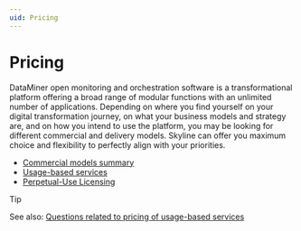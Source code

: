```yaml
---
uid: Pricing
---
```


# Pricing

DataMiner open monitoring and orchestration software is a transformational platform offering a broad range of modular functions with an unlimited number of applications. Depending on where you find yourself on your digital transformation journey, on what your business models and strategy are, and on how you intend to use the platform, you may be looking for different commercial and delivery models. Skyline can offer you maximum choice and flexibility to perfectly align with your priorities.

- [Commercial models summary](xref:Pricing_Commercial_Models)
- [Usage-based services](xref:Pricing_Usage_based_service)
- [Perpetual-Use Licensing](xref:Pricing_Perpetual_Use_Licensing)

> [!TIP]
> See also: [Questions related to pricing of usage-based services](xref:FAQs_Pricing)
